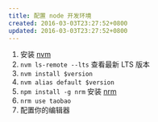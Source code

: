 ```yaml
---
title: 配置 node 开发环境
created: 2016-03-03T23:27:52+0800
updated: 2016-03-03T23:27:52+0800
---
```



1. 安装 [nvm](https://github.com/nvm-sh/nvm)
2. `nvm ls-remote --lts` 查看最新 LTS 版本
3. `nvm install $version`
4. `nvm alias default $version`
5. `npm install -g nrm` 安装 [nrm](https://github.com/Pana/nrm)
6. `nrm use taobao`
7. 配置你的编辑器
